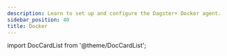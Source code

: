 ```yaml
---
description: Learn to set up and configure the Dagster+ Docker agent.
sidebar_position: 40
title: Docker
---
```


import DocCardList from '@theme/DocCardList';

<DocCardList />
